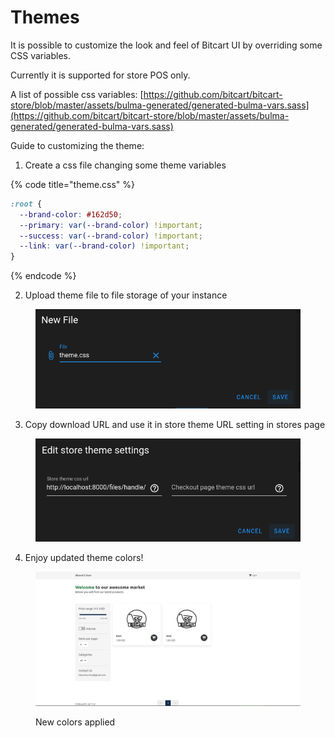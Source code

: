 # Themes

It is possible to customize the look and feel of Bitcart UI by overriding some CSS variables.

Currently it is supported for store POS only.

A list of possible css variables: [https://github.com/bitcart/bitcart-store/blob/master/assets/bulma-generated/generated-bulma-vars.sass](https://github.com/bitcart/bitcart-store/blob/master/assets/bulma-generated/generated-bulma-vars.sass)

Guide to customizing the theme:

1. Create a css file changing some theme variables

{% code title="theme.css" %}
```css
:root {
  --brand-color: #162d50;
  --primary: var(--brand-color) !important;
  --success: var(--brand-color) !important;
  --link: var(--brand-color) !important;
}
```
{% endcode %}

2. Upload theme file to file storage of your instance

<figure><img src="../.gitbook/assets/upload_theme.png" alt=""><figcaption></figcaption></figure>

3. Copy download URL and use it in store theme URL setting in stores page

<figure><img src="../.gitbook/assets/set_store_theme.png" alt=""><figcaption></figcaption></figure>

4. Enjoy updated theme colors!

<figure><img src="../.gitbook/assets/store_new_colors.png" alt=""><figcaption><p>New colors applied</p></figcaption></figure>
